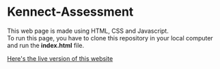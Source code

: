 # Kennect-Assessment
<p> This web page is made using HTML, CSS and Javascript.<br> To run this page, you have to clone this repository in your local computer and run the <b>index.html</b> file.</p>
<a href="https://kennectwithus.netlify.app/">Here's the live version of this website</a>
